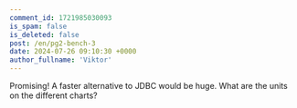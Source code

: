 ```yaml
---
comment_id: 1721985030093
is_spam: false
is_deleted: false
post: /en/pg2-bench-3
date: 2024-07-26 09:10:30 +0000
author_fullname: 'Viktor'
---
```


Promising! A faster alternative to JDBC would be huge. What are the units on the different charts?
